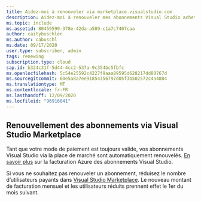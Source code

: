 ```yaml
---
title: Aidez-moi à renouveler via marketplace.visualstudio.com
description: Aidez-moi à renouveler mes abonnements Visual Studio achetés à partir de marketplace.visualstudio.com.
ms.topic: include
ms.assetid: 80459599-378e-42da-a589-c1a7c7407caa
author: caitybuschlen
ms.author: cabuschl
ms.date: 09/17/2020
user.type: subscriber, admin
tags: renewing
subscription.type: cloud
sap.id: b324c31f-5d44-4cc2-537a-9c354bc5fbfc
ms.openlocfilehash: 5c54e25592c4227f9aaa89595d628217dd80767d
ms.sourcegitcommit: 60e5a8a7ee91854356797d05f3b502572c4a4884
ms.translationtype: MT
ms.contentlocale: fr-FR
ms.lasthandoff: 12/09/2020
ms.locfileid: "96916041"
---
```

## <a name="renewing-subscriptions-through-visual-studio-marketplace"></a>Renouvellement des abonnements via Visual Studio Marketplace 

Tant que votre mode de paiement est toujours valide, vos abonnements Visual Studio via la place de marché sont automatiquement renouvelés. [En savoir plus](https://docs.microsoft.com/visualstudio/subscriptions/vscloud-billing-faq) sur la facturation Azure des abonnements Visual Studio. 

Si vous ne souhaitez pas renouveler un abonnement, réduisez le nombre d’utilisateurs payants dans [Visual Studio Marketplace](https://marketplace.visualstudio.com/subscriptions). Le nouveau montant de facturation mensuel et les utilisateurs réduits prennent effet le 1er du mois suivant. 